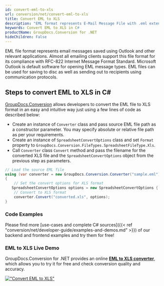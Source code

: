 ```yaml
---
id: convert-eml-to-xls
url: conversion/net/convert-eml-to-xls
title: Convert EML to XLS
description: "EML format represents E-Mail Message File with .eml extension. Learn how to convert EML to XLS file programmatically in C# language using GroupDocs.Conversion for .NET library."
keywords: Convert EML to XLS in C#
productName: GroupDocs.Conversion for .NET
hideChildren: False
---
```


EML file format represents email messages saved using Outlook and other relevant applications. Almost all emailing clients support this file format for its compliance with RFC-822 Internet Message Format Standard. Microsoft Outlook is default software for opening EML message types. EML files can be used for saving to disc as well as sending out to recipients using communication protocols.

## Steps to convert EML to XLS in C#

[GroupDocs.Conversion](https://products.groupdocs.com/conversion/net) allows developers to convert the EML file to XLS format in an easy and intuitive way just using a few lines of code as described below:

* Create an instance of `Converter` class and pass source EML file path as a constructor parameter. You may specify absolute or relative file path as per your requirements. 
* Create an instance of `SpreadsheetConvertOptions` class and set `Format` property to `GroupDocs.Conversion.FileTypes.SpreadsheetFileType.Xls`.
* Call `Converter` class `Convert` method and pass the filename for the converted XLS file and the `SpreadsheetConvertOptions` object from the previous step as parameters.

```csharp
// Load the source EML file
using (var converter = new GroupDocs.Conversion.Converter("sample.eml"))
{
    // Set the convert options for XLS format
   SpreadsheetConvertOptions options = new SpreadsheetConvertOptions { Format = GroupDocs.Conversion.FileTypes.SpreadsheetFileType.Xls };
    // Convert to XLS format
    converter.Convert("converted.xls", options);
}
```

### Code Examples

Please find more [use-cases and complete C# sources]({{< ref "conversion/net/developer-guide/examples-and-demos.md" >}}) of our backend and frontend examples and try them for free!

### EML to XLS Live Demo

GroupDocs.Conversion for .NET provides an online [**EML to XLS converter**](https://products.groupdocs.app/conversion/eml-to-xls), which allows you to try it for free and check conversion quality and accuracy.

[!["Convert EML to XLS"](conversion/net/images/convert-to-xls/convert-eml-to-xls.png)](https://products.groupdocs.app/conversion/eml-to-xls)